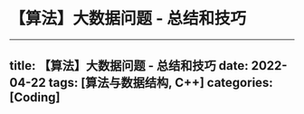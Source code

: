 # 【算法】大数据问题 - 总结和技巧

---
title: 【算法】大数据问题 - 总结和技巧
date: 2022-04-22
tags: [算法与数据结构, C++]
categories: [Coding]
---
